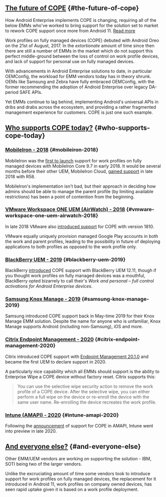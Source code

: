 <!---
title: "Android Enterprise EMM COPE support"
date: "2019-10-07"
--->

## [The future of COPE](#the-future-of-cope) {#the-future-of-cope}

How Android Enterprise implements COPE is changing, requiring all of the below EMMs who've worked to bring support for the solution set to market to rework COPE support once more from Android 11. [Read more](/2020/02/android-enterprise-in-11-google-reduces-visibility-and-control-with-cope-to-bolster-privacy/)

Work profiles on fully managed devices (COPE) debuted with Android Oreo on the 21st of August, 2017. In the _extortionate_ amount of time since then there are still a number of EMMs in the market which do not support this perfect middle-ground between the loss of control on work profile devices, and lack of support for personal use on fully managed devices.

With advancements in Android Enterprise solutions to date, in particular OEMConfig, the workload for EMM vendors today has in theory shrunk. OEMs like Samsung and Zebra have fully embraced OEMConfig, with the former recommending the adoption of Android Enterprise over legacy DA-period SAFE APIs.

Yet EMMs continue to lag behind, implementing Android's universal APIs in dribs and drabs across the ecosystem, and providing a rather fragmented management experience for customers. COPE is just one such example.

## [Who supports COPE today?](#who-supports-cope-today) {#who-supports-cope-today}

### [MobileIron - 2018](#mobileiron-2018) {#mobileiron-2018}

MobileIron was the [first to launch](/2018/03/mobileiron-launch-android-enterprise-work-profiles-on-fully-managed-devices/) support for work profiles on fully managed devices with MobileIron Core 9.7 in early 2018. It would be several months before their other UEM, MobileIron Cloud, [gained support](/2018/12/mobileiron-cloud-r58-supports-android-enterprise-fully-managed-devices-with-work-profiles/) in late 2018 with R58.

MobileIron's implementation isn't bad, but their approach in deciding how admins should be able to manage the parent profile (by limiting available restrictions) has been a point of contention from the beginning.

### [VMware Workspace ONE UEM (AirWatch) - 2018](#vmware-workspace-one-uem-airwatch-2018) {#vmware-workspace-one-uem-airwatch-2018}

In late 2018 VMware also [introduced support](/2018/10/workspace-one-uem-1810-introduces-support-for-android-enterprise-fully-managed-devices-with-work-profiles/) for COPE with version 1810.

VMware equally uniquely provision managed Google Play accounts in both the work and parent profiles, leading to the possibility in future of deploying applications to both profiles as opposed to the work profile only.

### [BlackBerry UEM - 2019](#blackberry-uem-2019) {#blackberry-uem-2019}

BlackBerry [introduced](https://docs.blackberry.com/en/endpoint-management/blackberry-uem/12_11/release-notes-and-advisories/Whats-new-in-BlackBerry-UEM-12_11) COPE support with BlackBerry UEM 12.11, though if you thought work profiles on fully managed devices was a mouthful, BlackBerry opted bizarrely to call their's _Work and personal – full control activations for Android Enterprise devices_.

### [Samsung Knox Manage - 2019](#samsung-knox-manage-2019) {#samsung-knox-manage-2019}

Samsung introduced COPE support back in May-time 2019 for their Knox Manage EMM solution. Despite the name for anyone who is unfamiliar, Knox Manage supports Android (including non-Samsung), iOS and more.

### [Citrix Endpoint Management - 2020](#citrix-endpoint-management-2020) {#citrix-endpoint-management-2020}

Citrix introduced COPE support with [Endpoint Management 20.1.0](https://docs.citrix.com/en-us/citrix-endpoint-management/whats-new.html#endpoint-management-2010) and became the first UEM to declare support in 2020.

A particularly nice capability which all EMMs should support is the ability to Enterprise Wipe a COPE device without factory reset. Citrix supports this:

> You can use the selective wipe security action to remove the work profile of a COPE device. After the selective wipe, you can either perform a full wipe on the device or re-enroll the device with the same user name. Re-enrolling the device recreates the work profile.

### [Intune (AMAPI) - 2020](#intune-amapi-2020) {#intune-amapi-2020}

Following the [announcement](/2020/07/googles-android-management-api-will-soon-support-cope/) of support for COPE in AMAPI, Intune went into preview in late 2020.

## [And everyone else?](#and-everyone-else) {#and-everyone-else}

Other EMM/UEM vendors are working on supporting the solution - IBM, SOTI being two of the larger vendors.

Unlike the excruciating amount of time some vendors took to introduce support for work profiles on fully managed devices, the replacement for it introduced in Android 11, work profiles on company owned devices, has seen rapid uptake given it is based on a work profile deployment.
